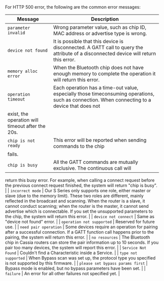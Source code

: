 For HTTP 500 error, the following are the common error messages:

| <img width="300" /><div>Message</div>| <img width="300" /><div>Description</div> | 
| --------------- |------------------|
| `parameter invalid` | Wrong parameter value, such as chip ID, MAC address or advertise type is wrong. |
| `device not found`   | It is possible that this device is disconnected. A GATT call to query the attribute of a disconnected device will return this error. |
| `memory alloc error` | When the Bluetooth chip does not have enough memory to complete the operation it will return this error. |
| `operation timeout` | Each operation has a time-out value, especially those timeconsuming operations, such as connection. When connecting to a device that does not
exist, the operation will timeout after the 20s. |
| `chip is not ready` | This error will be reported when sending commands to the chip
fails. |
| `chip is busy` | All the GATT commands are mutually exclusive. The continuous call will
return this busy error. For example, when calling a connect request before the previous
connect request finished, the system will return "chip is busy". |
  | `incorrect mode` | Our S Series only supports one role, either master or slave (due to the memory limit). These two roles are different, mainly reflected in the broadcast and
scanning. When the router is a slave, it cannot conduct scanning; when the router is
the master, it cannot send advertise which is connectable. If you set the unsupported
parameters to the chip, the system will return this error. |
 | `device not connect` | Same as "device not found" error. |
 | `operation not supported` | Reserved for future use. |
 | `need pair operation` | Some devices require an operation for pairing after a successful
connection. If a GATT function call happens prior to the pairing, the system will return
this error. |
 | `no resources` | The Bluetooth chip in Cassia routers can store the pair information up
to 10 seconds. If you pair too many devices, the system will report this error. |
  | `Service Not Found` | Couldn't find a Characteristic inside a Service. |
  | `type not supported` | When Bypass scan was set up, the protocol type you specified is
not supported by this firmware. |
  | `please set bypass params first` | Bypass mode is enabled, but no bypass parameters
have been set. |
  | `failure` | An error for all other failures not specified yet. |
